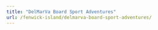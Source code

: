 ```yaml
---
title: "DelMarVa Board Sport Adventures"
url: /fenwick-island/delmarva-board-sport-adventures/
---
```

